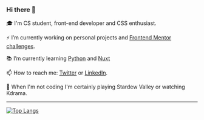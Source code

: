 ### Hi there 👋

<!--
**moniquedsilva/moniquedsilva** is a ✨ _special_ ✨ repository because its `README.md` (this file) appears on your GitHub profile.

Here are some ideas to get you started:

- 🔭 I’m currently working on ...
- 🌱 I’m currently learning ...
- 👯 I’m looking to collaborate on ...
- 🤔 I’m looking for help with ...
- 💬 Ask me about ...
- 📫 How to reach me: ...
- 😄 Pronouns: ...
- ⚡ Fun fact: ...
-->

🎓 I'm CS student, front-end developer and CSS enthusiast.

⚡ I’m currently working on personal projects and [Frontend Mentor challenges](https://www.frontendmentor.io/profile/moniquedsilva).

📚 I’m currently learning [Python](https://www.python.org/) and [Nuxt](https://nuxtjs.org/)

📫 How to reach me: [Twitter](https://twitter.com/moniquesdsilva) or [LinkedIn](https://www.linkedin.com/in/moniquesilva95/).

🌸 When I'm not coding I'm certainly playing Stardew Valley or watching Kdrama.

---

[![Top Langs](https://github-readme-stats.vercel.app/api/top-langs/?username=moniquedsilva&layout=compact&theme=github_dark&langs_count=6)](https://github.com/anuraghazra/github-readme-stats)
